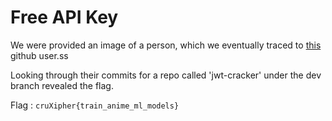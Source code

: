 # Free API Key

We were provided an image of a person, which we eventually traced to [this](https://github.com/TheComputerM/) github user.ss

Looking through their commits for a repo called 'jwt-cracker' under the dev branch revealed the flag.

Flag : `cruXipher{train_anime_ml_models}`
